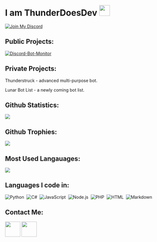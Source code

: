 <h1>I am ThunderDoesDev <img src="https://cdn.discordapp.com/emojis/843799591187251230.gif" height="35px"></h1>

[![Join My Discord](https://img.shields.io/badge/-Discord-05122A?style=flat&logo=discord)](https://discord.gg/sEgv6gvHMs)

<h2>Public Projects:</h2>

[![Discord-Bot-Monitor](https://github-readme-stats.vercel.app/api/pin/?username=ThunderDoesDev&repo=Discord-Bot-Monitor&theme=dark)](https://github.com/ThunderDoesDev/Discord-Bot-Monitor)

<h2>Private Projects:</h2>

Thunderstruck - advanced multi-purpose bot.

Lunar Bot List - a newly coming bot list.

<h2>Github Statistics:</h2>
<img src="https://github-readme-stats.vercel.app/api?username=ThunderDoesDev&show_icons=true&theme=radical&count_private=true&include_all_commits=true">

<h2>Github Trophies:</h2>
<img src="https://github-profile-trophy.vercel.app/?username=ThunderDoesDev&rank=SS,S,AAA,AA,A,B,C&row=1&id=">

<h2>Most Used Langauages:</h2>
<img src="https://github-readme-stats.vercel.app/api/top-langs/?username=ThunderDoesDev&theme=radical&layout=compact">

<h2>Languages I code in:</h2>

![Python](https://img.shields.io/badge/-Python-05122A?style=flat&logo=python)&nbsp;
![C#](https://img.shields.io/badge/-CSharp-05122A?style=flat&logo=c#)&nbsp;
![JavaScript](https://img.shields.io/badge/-JavaScript-05122A?style=flat&logo=javascript)&nbsp;
![Node.js](https://img.shields.io/badge/-Node.js-05122A?style=flat&logo=node.js)&nbsp;
![PHP](https://img.shields.io/badge/-PHP-05122A?style=flat&logo=php)&nbsp;
![HTML](https://img.shields.io/badge/-HTML-05122A?style=flat&logo=HTML5)&nbsp;
![Markdown](https://img.shields.io/badge/-Markdown-05122A?style=flat&logo=markdown)&nbsp;

<h2>Contact Me:</h2>

<a href="https://discord.gg/thunderstruck"><img src="https://www.freepnglogos.com/uploads/discord-logo-png/discord-logo-logodownload-download-logotipos-1.png" height="50px"></a> <a href="https://twitter.com/Thunderstruck_5"><img src="https://1000logos.net/wp-content/uploads/2017/06/Twitter-Logo.png" height="50px"></a>
